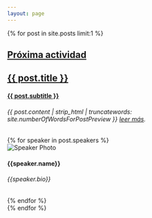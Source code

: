 ```yaml
--- 
layout: page 
--- 
```

{% for post in site.posts limit:1 %}
<div class="next-activity-container" style="background-image: url('{{ post.banner }}')">
  <div class="next-activity-main-info-container">
    <div class="next-activity-main-info-text-content">
      <h2>
        <a class="no-underline-link" href="{{ post.url }} ">Próxima actividad</a>
      </h2>
      <h2>
        <a class="no-underline-link" href="{{ post.url }} ">{{ post.title }}</a>
      </h2>
      <h4>
        <a class="no-underline-link" href="{{ post.url }} ">{{ post.subtitle }}</a>
      </h4>
      <h6>{{ post.content | strip_html | truncatewords: site.numberOfWordsForPostPreview }}
      <a href="{{ post.url }} "> leer más</a>.
      </h6>
    </div>
    <div class="next-activity-main-info-speakers">
      {% for speaker in post.speakers %}
      <div class="next-activity-speaker-content">
        <div class="next-activity-speaker-content-left">
          <img class="avatar" alt="Speaker Photo" src="{{speaker.photo}}">
        </div>
        <div class="next-activity-speaker-content-right">
          <h4>{{speaker.name}}</h4>
          <h6>{{speaker.bio}}</h6>
        </div>
      </div>
      {% endfor %}
    </div>
  </div>
</div>
{% endfor %}